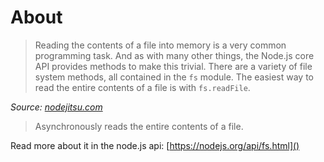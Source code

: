 # About

> Reading the contents of a file into memory is a very common programming task. And as with many other things, the Node.js core API provides methods to make this trivial. There are a variety of file system methods, all contained in the `fs` module. The easiest way to read the entire contents of a file is with `fs.readFile`.

_Source: [nodejitsu.com](https://docs.nodejitsu.com/articles/file-system/how-to-read-files-in-nodejs)_

> Asynchronously reads the entire contents of a file.

Read more about it in the node.js api:
[https://nodejs.org/api/fs.html]()
